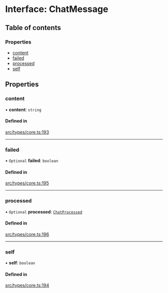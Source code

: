 # Interface: ChatMessage

## Table of contents

### Properties

- [content](../wiki/ChatMessage#content)
- [failed](../wiki/ChatMessage#failed)
- [processed](../wiki/ChatMessage#processed)
- [self](../wiki/ChatMessage#self)

## Properties

### content

• **content**: `string`

#### Defined in

[src/types/core.ts:193](https://github.com/decisively-io/interview-sdk/blob/8f7e4477d688e71f550587a1ff3e071ac92d0276/src/types/core.ts#L193)

___

### failed

• `Optional` **failed**: `boolean`

#### Defined in

[src/types/core.ts:195](https://github.com/decisively-io/interview-sdk/blob/8f7e4477d688e71f550587a1ff3e071ac92d0276/src/types/core.ts#L195)

___

### processed

• `Optional` **processed**: [`ChatProcessed`](../wiki/ChatProcessed)

#### Defined in

[src/types/core.ts:196](https://github.com/decisively-io/interview-sdk/blob/8f7e4477d688e71f550587a1ff3e071ac92d0276/src/types/core.ts#L196)

___

### self

• **self**: `boolean`

#### Defined in

[src/types/core.ts:194](https://github.com/decisively-io/interview-sdk/blob/8f7e4477d688e71f550587a1ff3e071ac92d0276/src/types/core.ts#L194)
